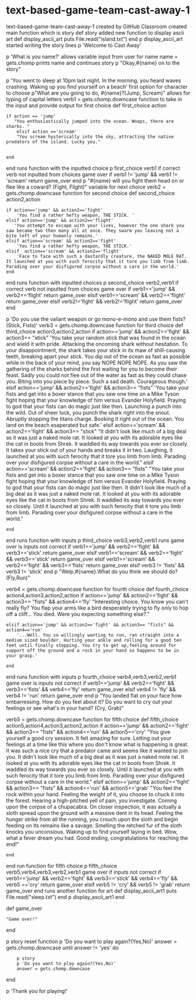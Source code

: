 # text-based-game-team-cast-away-1
text-based-game-team-cast-away-1 created by GitHub Classroom
created main function which is story
def story
    added new function to display ascii art
    def display_ascii_art 
        puts File.read("island.txt")
      end
      p display_ascii_art
      started writing the story lines
 p 'Welcome to Cast Away'

 p 'What is you name?'
allows variable input from user for name
 name = gets.chomp
prints name and continues story
 p "Okay,#{name} on to the story"

 p 'You went to sleep at 10pm last night. In the morning, you heard waves crashing. Waking up you find yourself on a beach'
first option for character to choose
 p"What are you going to do, #{name}?(Jump, Scream)"
 allows for typing of capital letters
    verb1 = gets.chomp.downcase
function to take in the input and provide output for first choice
def first_choice action
   
    if action == 'jump'
       "You enthusiastically jumped into the ocean. Woops, there are sharks. " 
        elsif action =='scream' 
        "You scream hysterically into the sky, attracting the native predators of the island. Lucky you."
       
    
    end
end
runs function with the inputted choice
p first_choice verb1
if correct verb not inputted from choices game over
if verb1 != 'jump' && verb1 != 'scream'
    return game_over
end
p "#{name} will you fight them head on or flee like a coward? (Fight, Flight)"
variable for next choice
verb2 = gets.chomp.downcase
function for second choice
def second_choice action2,action

    if action=='jump' && action2=='fight'
        'You find a rather hefty weapon, THE STICK. '
    elsif action=='jump' && action2=='flight'
       'You attempt to excape with your lives, however the one shark you saw became two then many all at once. They swarm you leaving not a bite left of your humanly remains.' 
    elsif action=='scream' && action2=='fight'
        'You find a rather hefty weapon, THE STICK.'
    elsif  action=='scream' && action2=='flight'
        'Face to face with such a dastardly creature, the NAKED MOLE RAT. It launched at you with such ferocity that it tore you limb from limb. Parading over your disfigured corpse without a care in the world.'
    end
end
runs function with inputted choices
p second_choice verb2,verb1
if correct verb not inputted from choices game over
if verb1=='jump' && verb2=='flight'
    return game_over
elsif verb1=='scream' && verb2=='flight'
    return game_over
elsif verb2!='fight' && verb2!='flight'
    return game_over
end

p 'Do you use the valiant weapon or go mono-e-mono and use them fists? (Stick, Fists)'
 verb3 = gets.chomp.downcase
function for third choice
def third_choice action3,action2,action
    if action=='jump' && action2=='fight' && action3== "stick"
        'You take your random stick that was found in the ocean and wield it with pride. Attacking the oncoming shark without hesitation. To your disappointment, the shark takes your stick in its maw of shill-causing teeth, breaking apart your stick. You dip out of the ocean as fast as possible while in the back of your mind, you say NOPE NOPE NOPE. As you saw the gathering of the sharks behind the first waiting for you to become their feast. Sadly you could not flee out of the water as fast as they could chase you. Biting into you piece by piece. Such a sad death. Courageous though.'
    elsif action=='jump' && action2=='fight' && action3== "fists"
        'You take your fists and get into a boxer stance that you saw one time on a Mike Tyson fight hoping that your knowledge of him versus Evander Holyfield. Praying to god that your fists can do magic just like then. Launching a punch into the wild. Out of sheer luck, you punch the shark right into the snout. Abruptly stopping the titans charge. Booking it right out of the ocean. You land on the beach esaperated but safe.'
    elsif action=='scream' && action2=='fight' && action3== "stick"
        "It didn't look like much of a big deal as it was just a naked mole rat. It looked at you with its adorable eyes like the cat in boots from Shrek. It waddled its way towards you ever so closely. It takes your stick out of your hands and breaks it in two. Laughing, it launched at you with such ferocity that it tore you limb from limb. Parading over your disfigured corpse without a care in the world."
    elsif action=='scream' && action2=='fight' && action3== "fists"
        "You take your fists and get into a boxer stance that you saw one time on a Mike Tyson fight hoping that your knowledge of him versus Evander Holyfield. Praying to god that your fists can do magic just like then. It didn't look like much of a big deal as it was just a naked mole rat. It looked at you with its adorable eyes like the cat in boots from Shrek. It waddled its way towards you ever so closely. Until it launched at you with such ferocity that it tore you limb from limb. Parading over your disfigured corpse without a care in the world."
        
    end
end 
runs function with inputs
p third_choice verb3,verb2,verb1
runs game over is inputs not correct
if verb1=='jump' && verb2=='fight' && verb3=='stick'
    return game_over
elsif verb1=='scream' && verb2=='fight' && verb3=='stick'
    return game_over
elsif verb1=='scream' && verb2=='fight' && verb3=='fists'
    return game_over
elsif verb3 != 'fists' && verb3 != 'stick'
end
p "Welp,#{name}.What do you think we should do? (Fly,Run)"

verb4 = gets.chomp.downcase
function for fourth choice
def fourth_choice action4,action3,action2,action
    if action=='jump' && action2=='fight' && action3== "fists" && action4=='fly'
        "Interesting choice. You know you can't really fly? You flap your arms like a bird desperately trying to fly only to hop off a cliff... You died. Were you expecting something else?."
       
    elsif action=='jump' && action2=='fight' && action3== "fists" && action4=='run'
        '...Well. You so willingly wanting to run, ran straight into a medium sized boulder. Hurting your ankle and rolling for a good ten feet until finally stopping. You try to get up,feeling around for support off the ground and a rock in your hand so happens to be in your grasp.'
   
    end
end
runs function with inputs 
p fourth_choice verb4,verb3,verb2,verb1
game over is inputs not correct
if verb1=='jump' && verb2=='fight' && verb3=='fists' && verb4=='fly'
    return game_over
elsif verb4 != 'fly' && verb4 != 'run'
    return game_over
end
p "You landed flat on your face how embarressing. How do you feel about it? Do you want to cry out your feelings or see what's in your hand? (Cry, Grab)"

verb5 = gets.chomp.downcase
function for fifth choice
def fifth_choice action5,action4,action3,action2,action
    if action=='jump' && action2=='fight' && action3== "fists" && action4=='run' && action5=='cry'
        "You give yourself a good cry session. It felt amazing for sure. Letting out your feelings at a time like this where you don't know what is happening is great. It was such a nice cry that a predator came and seems like it wanted to join you. It didn't look like much of a big deal as it was just a naked mole rat. It looked at you with its adorable eyes like the cat in boots from Shrek. It waddled its way towards you ever so closely. Until it launched at you with such ferocity that it tore you limb from limb. Parading over your disfigured corpse without a care in the world."
        elsif action=='jump' && action2=='fight' && action3== "fists" && action4=='run' && action5=='grab'
        "You feel the rock within your hand. Feeling the weight of it, you choose to chuck it into the forest. Hearing a high-pitched yell of pain, you investigate. Coming upon the corpse of a chupacabra. On closer inspection, it was actually a sloth spread upon the ground with a massive dent in its head. Feeling the hunger strike from all the running, you crouch upon the sloth and begin feeding on its remains like a savage. Smelling the retched fur of the sloth knocks you unconsious. Waking up to find yourself laying in bed. Wow, what a fever dream you had. Good ending, congratulations for reaching the end!" 

    end
end
run function for fifth choice
p fifth_choice verb5,verb4,verb3,verb2,verb1
game over if inputs not correct
if verb1=='jump' && verb2=='fight' && verb3=='stick' && verb4=='fly' && verb5 =='cry'
    return game_over
elsif verb5 != 'cry' && verb5 != 'grab'
    return game_over
end
runs another function for art
def display_ascii_art1 
    puts File.read("sleep.txt")
  end
  p display_ascii_art1
end

def game_over
    
    "Game over!"

end

    
p story
reset function
p 'Do you want to play again?(Yes,No)'
answer = gets.chomp.downcase
until answer != 'yes' do
    
        p story
        p 'Do you want to play again?(Yes,No)'
        answer = gets.chomp.downcase
end

p 'Thank you for playing!'
